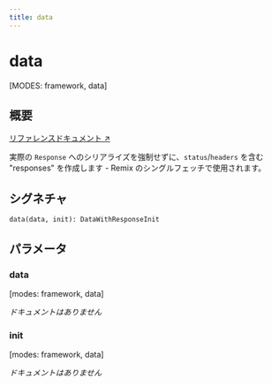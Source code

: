 ```yaml
---
title: data
---
```


# data

[MODES: framework, data]

## 概要

[リファレンスドキュメント ↗](https://api.reactrouter.com/v7/functions/react_router.data.html)

実際の `Response` へのシリアライズを強制せずに、`status`/`headers` を含む "responses" を作成します - Remix のシングルフェッチで使用されます。

## シグネチャ

```tsx
data(data, init): DataWithResponseInit
```

## パラメータ

### data

[modes: framework, data]

_ドキュメントはありません_

### init

[modes: framework, data]

_ドキュメントはありません_

